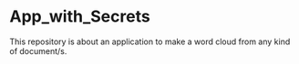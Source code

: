 # App_with_Secrets
This repository is about an application to make a word cloud from any kind of document/s.
